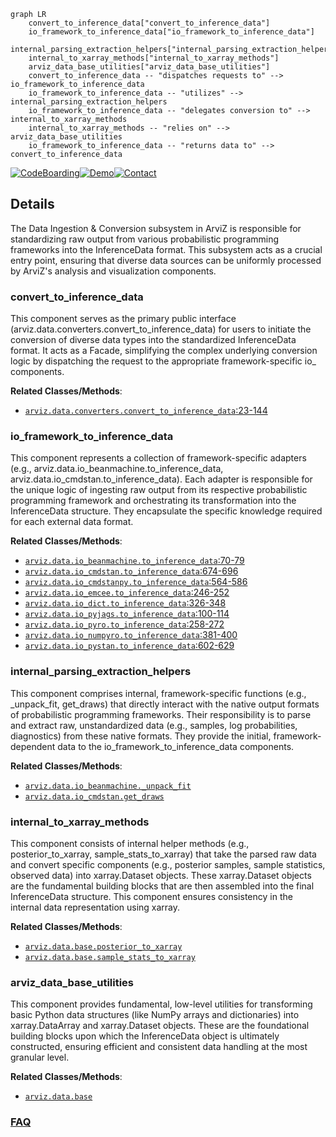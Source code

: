 ```mermaid
graph LR
    convert_to_inference_data["convert_to_inference_data"]
    io_framework_to_inference_data["io_framework_to_inference_data"]
    internal_parsing_extraction_helpers["internal_parsing_extraction_helpers"]
    internal_to_xarray_methods["internal_to_xarray_methods"]
    arviz_data_base_utilities["arviz_data_base_utilities"]
    convert_to_inference_data -- "dispatches requests to" --> io_framework_to_inference_data
    io_framework_to_inference_data -- "utilizes" --> internal_parsing_extraction_helpers
    io_framework_to_inference_data -- "delegates conversion to" --> internal_to_xarray_methods
    internal_to_xarray_methods -- "relies on" --> arviz_data_base_utilities
    io_framework_to_inference_data -- "returns data to" --> convert_to_inference_data
```

[![CodeBoarding](https://img.shields.io/badge/Generated%20by-CodeBoarding-9cf?style=flat-square)](https://github.com/CodeBoarding/GeneratedOnBoardings)[![Demo](https://img.shields.io/badge/Try%20our-Demo-blue?style=flat-square)](https://www.codeboarding.org/demo)[![Contact](https://img.shields.io/badge/Contact%20us%20-%20contact@codeboarding.org-lightgrey?style=flat-square)](mailto:contact@codeboarding.org)

## Details

The Data Ingestion & Conversion subsystem in ArviZ is responsible for standardizing raw output from various probabilistic programming frameworks into the InferenceData format. This subsystem acts as a crucial entry point, ensuring that diverse data sources can be uniformly processed by ArviZ's analysis and visualization components.

### convert_to_inference_data
This component serves as the primary public interface (arviz.data.converters.convert_to_inference_data) for users to initiate the conversion of diverse data types into the standardized InferenceData format. It acts as a Facade, simplifying the complex underlying conversion logic by dispatching the request to the appropriate framework-specific io_ components.


**Related Classes/Methods**:

- <a href="https://github.com/arviz-devs/arviz/blob/main/arviz/data/converters.py#L23-L144" target="_blank" rel="noopener noreferrer">`arviz.data.converters.convert_to_inference_data`:23-144</a>


### io_framework_to_inference_data
This component represents a collection of framework-specific adapters (e.g., arviz.data.io_beanmachine.to_inference_data, arviz.data.io_cmdstan.to_inference_data). Each adapter is responsible for the unique logic of ingesting raw output from its respective probabilistic programming framework and orchestrating its transformation into the InferenceData structure. They encapsulate the specific knowledge required for each external data format.


**Related Classes/Methods**:

- <a href="https://github.com/arviz-devs/arviz/blob/main/arviz/data/io_beanmachine.py#L70-L79" target="_blank" rel="noopener noreferrer">`arviz.data.io_beanmachine.to_inference_data`:70-79</a>
- <a href="https://github.com/arviz-devs/arviz/blob/main/arviz/data/io_cmdstan.py#L674-L696" target="_blank" rel="noopener noreferrer">`arviz.data.io_cmdstan.to_inference_data`:674-696</a>
- <a href="https://github.com/arviz-devs/arviz/blob/main/arviz/data/io_cmdstanpy.py#L564-L586" target="_blank" rel="noopener noreferrer">`arviz.data.io_cmdstanpy.to_inference_data`:564-586</a>
- <a href="https://github.com/arviz-devs/arviz/blob/main/arviz/data/io_emcee.py#L246-L252" target="_blank" rel="noopener noreferrer">`arviz.data.io_emcee.to_inference_data`:246-252</a>
- <a href="https://github.com/arviz-devs/arviz/blob/main/arviz/data/io_dict.py#L326-L348" target="_blank" rel="noopener noreferrer">`arviz.data.io_dict.to_inference_data`:326-348</a>
- <a href="https://github.com/arviz-devs/arviz/blob/main/arviz/data/io_pyjags.py#L100-L114" target="_blank" rel="noopener noreferrer">`arviz.data.io_pyjags.to_inference_data`:100-114</a>
- <a href="https://github.com/arviz-devs/arviz/blob/main/arviz/data/io_pyro.py#L258-L272" target="_blank" rel="noopener noreferrer">`arviz.data.io_pyro.to_inference_data`:258-272</a>
- <a href="https://github.com/arviz-devs/arviz/blob/main/arviz/data/io_numpyro.py#L381-L400" target="_blank" rel="noopener noreferrer">`arviz.data.io_numpyro.to_inference_data`:381-400</a>
- <a href="https://github.com/arviz-devs/arviz/blob/main/arviz/data/io_pystan.py#L602-L629" target="_blank" rel="noopener noreferrer">`arviz.data.io_pystan.to_inference_data`:602-629</a>


### internal_parsing_extraction_helpers
This component comprises internal, framework-specific functions (e.g., _unpack_fit, get_draws) that directly interact with the native output formats of probabilistic programming frameworks. Their responsibility is to parse and extract raw, unstandardized data (e.g., samples, log probabilities, diagnostics) from these native formats. They provide the initial, framework-dependent data to the io_framework_to_inference_data components.


**Related Classes/Methods**:

- <a href="https://github.com/arviz-devs/arviz/blob/main/arviz/data/io_beanmachine.py" target="_blank" rel="noopener noreferrer">`arviz.data.io_beanmachine._unpack_fit`</a>
- <a href="https://github.com/arviz-devs/arviz/blob/main/arviz/data/io_cmdstan.py" target="_blank" rel="noopener noreferrer">`arviz.data.io_cmdstan.get_draws`</a>


### internal_to_xarray_methods
This component consists of internal helper methods (e.g., posterior_to_xarray, sample_stats_to_xarray) that take the parsed raw data and convert specific components (e.g., posterior samples, sample statistics, observed data) into xarray.Dataset objects. These xarray.Dataset objects are the fundamental building blocks that are then assembled into the final InferenceData structure. This component ensures consistency in the internal data representation using xarray.


**Related Classes/Methods**:

- <a href="https://github.com/arviz-devs/arviz/blob/main/arviz/data/base.py" target="_blank" rel="noopener noreferrer">`arviz.data.base.posterior_to_xarray`</a>
- <a href="https://github.com/arviz-devs/arviz/blob/main/arviz/data/base.py" target="_blank" rel="noopener noreferrer">`arviz.data.base.sample_stats_to_xarray`</a>


### arviz_data_base_utilities
This component provides fundamental, low-level utilities for transforming basic Python data structures (like NumPy arrays and dictionaries) into xarray.DataArray and xarray.Dataset objects. These are the foundational building blocks upon which the InferenceData object is ultimately constructed, ensuring efficient and consistent data handling at the most granular level.


**Related Classes/Methods**:

- <a href="https://github.com/arviz-devs/arviz/blob/main/arviz/data/base.py" target="_blank" rel="noopener noreferrer">`arviz.data.base`</a>




### [FAQ](https://github.com/CodeBoarding/GeneratedOnBoardings/tree/main?tab=readme-ov-file#faq)
